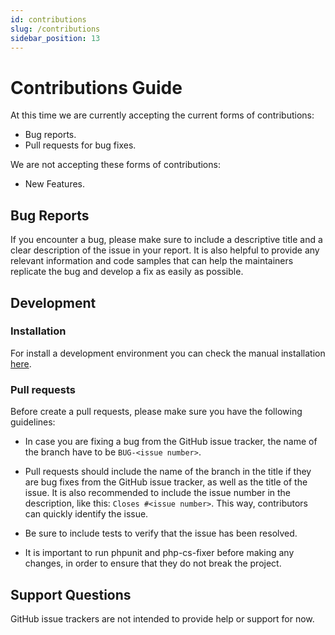 ```yaml
---
id: contributions
slug: /contributions
sidebar_position: 13
---
```


# Contributions Guide

At this time we are currently accepting the current forms of contributions:

* Bug reports.
* Pull requests for bug fixes.

We are not accepting these forms of contributions:

* New Features.

## Bug Reports

If you encounter a bug, please make sure to include a descriptive title and a clear description of the issue in your report. It is also helpful to provide any relevant information and code samples that can help the maintainers replicate the bug and develop a fix as easily as possible.

## Development

### Installation

For install a development environment you can check the manual installation
[here](https://docs.moonguard.dev/installation#manual-installation).

### Pull requests

Before create a pull requests, please make sure you have the following guidelines:

* In case you are fixing a bug from the GitHub issue tracker, the name of the branch
have to be `BUG-<issue number>`.

* Pull requests should include the name of the branch in the title if they are
bug fixes from the GitHub issue tracker, as well as the title of the issue.
It is also recommended to include the issue number in the description, like
this: `Closes #<issue number>`. This way, contributors can quickly identify the issue.

* Be sure to include tests to verify that the issue has been resolved.

* It is important to run phpunit and php-cs-fixer before making any changes, in
order to ensure that they do not break the project.

## Support Questions

GitHub issue trackers are not intended to provide help or support for now.
